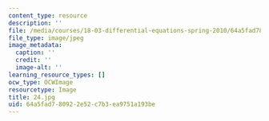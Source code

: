 ```yaml
---
content_type: resource
description: ''
file: /media/courses/18-03-differential-equations-spring-2010/64a5fad780922e52c7b3ea9751a193be_24.jpg
file_type: image/jpeg
image_metadata:
  caption: ''
  credit: ''
  image-alt: ''
learning_resource_types: []
ocw_type: OCWImage
resourcetype: Image
title: 24.jpg
uid: 64a5fad7-8092-2e52-c7b3-ea9751a193be
---
```

